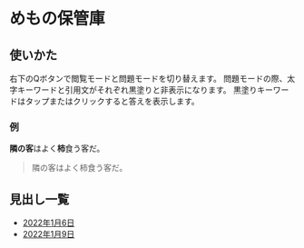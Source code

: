 # めもの保管庫

## 使いかた
右下のQボタンで閲覧モードと問題モードを切り替えます。
問題モードの際、太字キーワードと引用文がそれぞれ黒塗りと非表示になります。
黒塗りキーワードはタップまたはクリックすると答えを表示します。

### 例

**隣の客**はよく**柿**食う客だ。

> 隣の客はよく柿食う客だ。

## 見出し一覧
- [2022年1月6日](./2022-01-06)
- [2022年1月9日](./2022-01-09)
